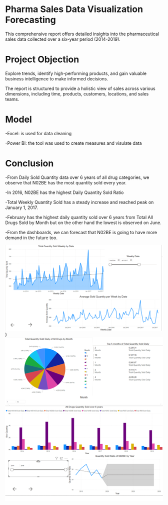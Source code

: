# Pharma Sales Data Visualization Forecasting
This comprehensive report offers detailed insights into the pharmaceutical sales data collected over a six-year period (2014-2019). 

# Project Objection
Explore trends, identify high-performing products, and gain valuable business intelligence to make informed decisions. 

The report is structured to provide a holistic view of sales across various dimensions, including time, products, customers, locations, and sales teams.

# Model
 -Excel: is used for data cleaning
 
 -Power BI: the tool was used to create measures and visulate data
# Conclusion
 -From Daily Sold Quantity data over 6 years of all drug categories, we observe that N02BE has the most quantity sold every year.
 
 -In 2016, N02BE has the highest Daily Quantity Sold Ratio
 
 -Total Weekly Quantity Sold has a steady increase and reached peak on January 1, 2017.
 
 -February has the highest daily quantity sold over 6 years from Total All Drugs Sold by Month but on the other hand the lowest is observed on June.
 
 -From the dashboards, we can forecast that N02BE is going to have more demand in the future too.
 
 ![Dashboard](https://github.com/atahirkoylu/-Pharma-Sales-Data-Visualization-Forecasting/blob/main/1.png))
 ![Dashboard](https://github.com/atahirkoylu/-Pharma-Sales-Data-Visualization-Forecasting/blob/main/2.png)
 ![Dashboard](https://github.com/atahirkoylu/-Pharma-Sales-Data-Visualization-Forecasting/blob/main/3.png)
